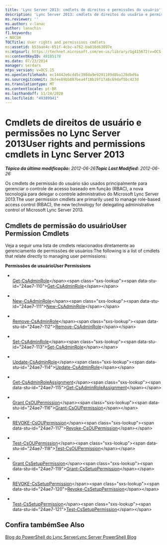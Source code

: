 ```yaml
---
title: 'Lync Server 2013: cmdlets de direitos e permissões do usuário'
description: 'Lync Server 2013: cmdlets de direitos do usuário e permissões.'
ms.reviewer: ''
ms.author: v-lanac
author: lanachin
f1.keywords:
- NOCSH
TOCTitle: User rights and permissions cmdlets
ms:assetid: b53aae4c-651f-4cbc-a762-ba818d63897e
ms:mtpsurl: https://technet.microsoft.com/en-us/library/Gg415672(v=OCS.15)
ms:contentKeyID: 48185178
ms.date: 07/23/2014
manager: serdars
mtps_version: v=OCS.15
ms.openlocfilehash: ec14442e6cdd5c398da9e9291109d8ba128dbd9a
ms.sourcegitcommit: 36fee89bb887bea4f18b19f17a8c69daf5bc423d
ms.translationtype: MT
ms.contentlocale: pt-BR
ms.lasthandoff: 11/24/2020
ms.locfileid: "49389941"
---
```

# <a name="user-rights-and-permissions-cmdlets-in-lync-server-2013"></a><span data-ttu-id="24ae7-103">Cmdlets de direitos de usuário e permissões no Lync Server 2013</span><span class="sxs-lookup"><span data-stu-id="24ae7-103">User rights and permissions cmdlets in Lync Server 2013</span></span>

<div data-xmlns="http://www.w3.org/1999/xhtml">

<div class="topic" data-xmlns="http://www.w3.org/1999/xhtml" data-msxsl="urn:schemas-microsoft-com:xslt" data-cs="https://msdn.microsoft.com/">

<div data-asp="https://msdn2.microsoft.com/asp">



</div>

<div id="mainSection">

<div id="mainBody"><span data-ttu-id="24ae7-104">

<span> </span></span><span class="sxs-lookup"><span data-stu-id="24ae7-104">

<span> </span></span></span>

<span data-ttu-id="24ae7-105">_**Tópico da última modificação:** 2012-06-26_</span><span class="sxs-lookup"><span data-stu-id="24ae7-105">_**Topic Last Modified:** 2012-06-26_</span></span>

<span data-ttu-id="24ae7-106">Os cmdlets de permissão do usuário são usados principalmente para gerenciar o controle de acesso baseado em função (RBAC), a nova tecnologia para delegar o controle administrativo do Microsoft Lync Server 2013.</span><span class="sxs-lookup"><span data-stu-id="24ae7-106">The user permission cmdlets are primarily used to manage role-based access control (RBAC), the new technology for delegating administrative control of Microsoft Lync Server 2013.</span></span>

<div>

## <a name="user-permission-cmdlets"></a><span data-ttu-id="24ae7-107">Cmdlets de permissão do usuário</span><span class="sxs-lookup"><span data-stu-id="24ae7-107">User Permission Cmdlets</span></span>

<span data-ttu-id="24ae7-108">Veja a seguir uma lista de cmdlets relacionados diretamente ao gerenciamento de permissões de usuários:</span><span class="sxs-lookup"><span data-stu-id="24ae7-108">The following is a list of cmdlets that relate directly to managing user permissions:</span></span>

<span data-ttu-id="24ae7-109">**Permissões de usuário**</span><span class="sxs-lookup"><span data-stu-id="24ae7-109">**User Permissions**</span></span>

  - <span></span>  
    <span data-ttu-id="24ae7-110">[Get-CsAdminRole](https://technet.microsoft.com/library/Gg399050(v=OCS.15))</span><span class="sxs-lookup"><span data-stu-id="24ae7-110">[Get-CsAdminRole](https://technet.microsoft.com/library/Gg399050(v=OCS.15))</span></span>

  - <span></span>  
    <span data-ttu-id="24ae7-111">[New-CsAdminRole](https://technet.microsoft.com/library/Gg398271(v=OCS.15))</span><span class="sxs-lookup"><span data-stu-id="24ae7-111">[New-CsAdminRole](https://technet.microsoft.com/library/Gg398271(v=OCS.15))</span></span>

  - <span></span>  
    <span data-ttu-id="24ae7-112">[Remove-CsAdminRole](https://technet.microsoft.com/library/Gg413036(v=OCS.15))</span><span class="sxs-lookup"><span data-stu-id="24ae7-112">[Remove-CsAdminRole](https://technet.microsoft.com/library/Gg413036(v=OCS.15))</span></span>

  - <span></span>  
    <span data-ttu-id="24ae7-113">[Set-CsAdminRole](https://technet.microsoft.com/library/Gg399066(v=OCS.15))</span><span class="sxs-lookup"><span data-stu-id="24ae7-113">[Set-CsAdminRole](https://technet.microsoft.com/library/Gg399066(v=OCS.15))</span></span>

  - <span></span>  
    <span data-ttu-id="24ae7-114">[Update-CsAdminRole](https://technet.microsoft.com/library/JJ204851(v=OCS.15))</span><span class="sxs-lookup"><span data-stu-id="24ae7-114">[Update-CsAdminRole](https://technet.microsoft.com/library/JJ204851(v=OCS.15))</span></span>

<!-- end list -->

  - <span></span>  
    <span data-ttu-id="24ae7-115">[Get-CsAdminRoleAssignment](https://technet.microsoft.com/library/Gg398434(v=OCS.15))</span><span class="sxs-lookup"><span data-stu-id="24ae7-115">[Get-CsAdminRoleAssignment](https://technet.microsoft.com/library/Gg398434(v=OCS.15))</span></span>

<!-- end list -->

  - <span></span>  
    <span data-ttu-id="24ae7-116">[Grant CsOUPermission](https://technet.microsoft.com/library/Gg425739(v=OCS.15))</span><span class="sxs-lookup"><span data-stu-id="24ae7-116">[Grant-CsOUPermission](https://technet.microsoft.com/library/Gg425739(v=OCS.15))</span></span>

  - <span></span>  
    <span data-ttu-id="24ae7-117">[REVOKE-CsOUPermission](https://technet.microsoft.com/library/Gg398977(v=OCS.15))</span><span class="sxs-lookup"><span data-stu-id="24ae7-117">[Revoke-CsOUPermission](https://technet.microsoft.com/library/Gg398977(v=OCS.15))</span></span>

  - <span></span>  
    <span data-ttu-id="24ae7-118">[Test-CsOUPermission](https://technet.microsoft.com/library/Gg398787(v=OCS.15))</span><span class="sxs-lookup"><span data-stu-id="24ae7-118">[Test-CsOUPermission](https://technet.microsoft.com/library/Gg398787(v=OCS.15))</span></span>

<!-- end list -->

  - <span></span>  
    <span data-ttu-id="24ae7-119">[Grant CsSetupPermission](https://technet.microsoft.com/library/Gg398569(v=OCS.15))</span><span class="sxs-lookup"><span data-stu-id="24ae7-119">[Grant-CsSetupPermission](https://technet.microsoft.com/library/Gg398569(v=OCS.15))</span></span>

  - <span></span>  
    <span data-ttu-id="24ae7-120">[REVOKE-CsSetupPermission](https://technet.microsoft.com/library/Gg425834(v=OCS.15))</span><span class="sxs-lookup"><span data-stu-id="24ae7-120">[Revoke-CsSetupPermission](https://technet.microsoft.com/library/Gg425834(v=OCS.15))</span></span>

  - <span></span>  
    <span data-ttu-id="24ae7-121">[Test-CsSetupPermission](https://technet.microsoft.com/library/Gg398428(v=OCS.15))</span><span class="sxs-lookup"><span data-stu-id="24ae7-121">[Test-CsSetupPermission](https://technet.microsoft.com/library/Gg398428(v=OCS.15))</span></span>

</div>

<div>

## <a name="see-also"></a><span data-ttu-id="24ae7-122">Confira também</span><span class="sxs-lookup"><span data-stu-id="24ae7-122">See Also</span></span>


[<span data-ttu-id="24ae7-123">Blog do PowerShell do Lync Server</span><span class="sxs-lookup"><span data-stu-id="24ae7-123">Lync Server PowerShell Blog</span></span>](https://go.microsoft.com/fwlink/p/?linkid=203150)  
  

<span data-ttu-id="24ae7-124"></div>

</div>

<span> </span>

</div>

</div>

</span><span class="sxs-lookup"><span data-stu-id="24ae7-124"></div>

</div>

<span> </span>

</div>

</div>

</span></span></div>

